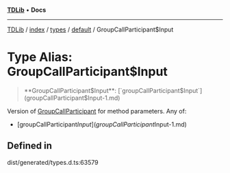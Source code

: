 [**TDLib**](../../../../../../README.md) • **Docs**

***

[TDLib](../../../../../../modules.md) / [index](../../../../../README.md) / [types](../../../README.md) / [default](../README.md) / GroupCallParticipant$Input

# Type Alias: GroupCallParticipant$Input

> **GroupCallParticipant$Input**: [`groupCallParticipant$Input`](groupCallParticipant$Input-1.md)

Version of [GroupCallParticipant](GroupCallParticipant.md) for method parameters.
Any of:
- [groupCallParticipant$Input](groupCallParticipant$Input-1.md)

## Defined in

dist/generated/types.d.ts:63579
